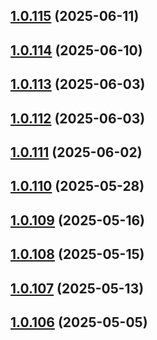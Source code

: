 ## [1.0.115](https://github.com/binary-braids/github-actions-runner/compare/v1.0.114...v1.0.115) (2025-06-11)



## [1.0.114](https://github.com/binary-braids/github-actions-runner/compare/v1.0.113...v1.0.114) (2025-06-10)



## [1.0.113](https://github.com/binary-braids/github-actions-runner/compare/v1.0.112...v1.0.113) (2025-06-03)



## [1.0.112](https://github.com/binary-braids/github-actions-runner/compare/v1.0.111...v1.0.112) (2025-06-03)



## [1.0.111](https://github.com/binary-braids/github-actions-runner/compare/v1.0.110...v1.0.111) (2025-06-02)



## [1.0.110](https://github.com/binary-braids/github-actions-runner/compare/v1.0.109...v1.0.110) (2025-05-28)



## [1.0.109](https://github.com/binary-braids/github-actions-runner/compare/v1.0.108...v1.0.109) (2025-05-16)



## [1.0.108](https://github.com/binary-braids/github-actions-runner/compare/v1.0.107...v1.0.108) (2025-05-15)



## [1.0.107](https://github.com/binary-braids/github-actions-runner/compare/v1.0.106...v1.0.107) (2025-05-13)



## [1.0.106](https://github.com/binary-braids/github-actions-runner/compare/v1.0.105...v1.0.106) (2025-05-05)



